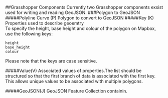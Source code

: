 ##Grasshopper Components
Currently two Grasshopper components exsist used for writing and reading GeoJSON. 
###Polygon to GeoJSON 
#####Polyline Curve (P)
Polygon to convert to GeoJSON 
#####Key (K)
Properties used to describe geoemtry
<br>
To specify the height, base height and colour of the polygon on Mapbox, use the following keys:

    height
    base_height
    colour 
Please note that the keys are case sensitive.

#####Value(V)
Associated values of properties.The list should be structured so that the first branch of data is associated with the first key. This allows unique values to be associated with multiple polygons.

    






#####GeoJSON(J)
GeoJSON Feature Collection containin.

<br>


